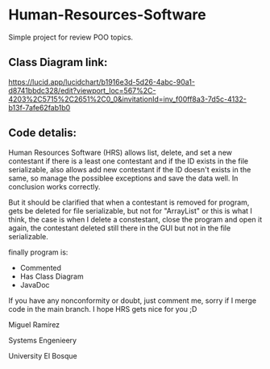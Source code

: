# Human-Resources-Software
Simple project for review POO topics.

## Class Diagram link:

https://lucid.app/lucidchart/b1916e3d-5d26-4abc-90a1-d8741bbdc328/edit?viewport_loc=567%2C-4203%2C5715%2C2651%2C0_0&invitationId=inv_f00ff8a3-7d5c-4132-b13f-7afe62fab1b0

## Code detalis:

Human Resources Software (HRS) allows list, delete, and set a new contestant if there is a least one contestant and if the ID exists in the file serializable, also allows add new contestant if the ID doesn't exists in the same, so manage the possiblee exceptions and save the data well. In conclusion works correctly. 

But it should be clarified that when a contestant is removed for program, gets be deleted for file serializable, but not for "ArrayList" or this is what I think, the case is when I delete a constestant, close the program and open it again, the contestant deleted still there in the GUI but not in the file serializable.

finally program is:
- Commented
- Has Class Diagram
- JavaDoc

If you have any nonconformity or doubt, just comment me, sorry if I merge code in the main branch. I hope HRS gets nice for you ;D

Miguel Ramírez

Systems Engenieery

University El Bosque

